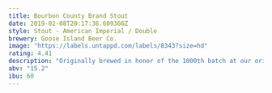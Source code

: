 ```yaml
---
title: Bourbon County Brand Stout
date: 2019-02-08T20:17:36.609366Z
style: Stout - American Imperial / Double
brewery: Goose Island Beer Co.
image: "https://labels.untappd.com/labels/8343?size=hd"
rating: 4.41
description: "Originally brewed in honor of the 1000th batch at our original Clybourn brewpub. A liquid as dark and dense as a black hole with thick foam the color of a bourbon barrel. The nose is an intense mix of charred oak, chocolate, vanilla, caramel and smoke. One sip has more flavor than your average case of beer."
abv: "15.2"
ibu: 60
---
```

